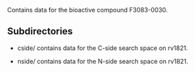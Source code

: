 Contains data for the bioactive compound F3083-0030.

## Subdirectories

- cside/ contains data for the C-side search space on rv1821.

- nside/ contains data for the N-side search space on rv1821.

